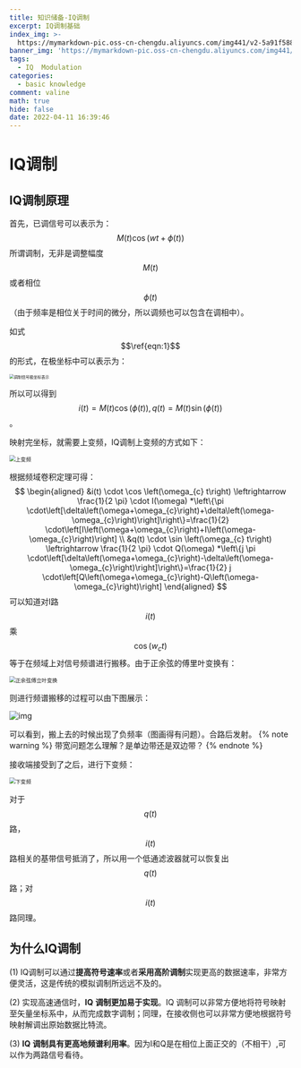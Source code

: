 ```yaml
---
title: 知识储备-IQ调制
excerpt: IQ调制基础
index_img: >-
  https://mymarkdown-pic.oss-cn-chengdu.aliyuncs.com/img441/v2-5a91f588fa13b91ffb3773ad9b7ac892_1440w.jpg
banner_img: 'https://mymarkdown-pic.oss-cn-chengdu.aliyuncs.com/img441/1638523690670.jpg'
tags:
  - IQ  Modulation
categories:
  - basic knowledge
comment: valine
math: true
hide: false
date: 2022-04-11 16:39:46
---
```


# IQ调制

## IQ调制原理

首先，已调信号可以表示为：
$$
M(t)\cos(wt+\phi(t))\label{eqn:1}
$$
所谓调制，无非是调整幅度$$M(t)$$或者相位$$\phi(t)$$（由于频率是相位关于时间的微分，所以调频也可以包含在调相中）。

如式$$\ref{eqn:1}$$的形式，在极坐标中可以表示为：

<img src="https://mymarkdown-pic.oss-cn-chengdu.aliyuncs.com/img441/20200317215459221.png" alt="调制信号极坐标表示" style="zoom:50%;" />

所以可以得到$$i(t)=M(t)\cos(\phi(t)),q(t)=M(t)\sin(\phi(t))$$。

映射完坐标，就需要上变频，IQ调制上变频的方式如下：

<img src="https://mymarkdown-pic.oss-cn-chengdu.aliyuncs.com/img441/v2-c78e0ca1a780df0d2f94628aa22985cb_1440w.jpg" alt="上变频" style="zoom: 67%;" />

根据频域卷积定理可得：
$$
\begin{aligned}
&i(t) \cdot \cos \left(\omega_{c} t\right) \leftrightarrow \frac{1}{2 \pi} \cdot I(\omega) *\left\{\pi \cdot\left[\delta\left(\omega+\omega_{c}\right)+\delta\left(\omega-\omega_{c}\right)\right]\right\}=\frac{1}{2} \cdot\left[I\left(\omega+\omega_{c}\right)+I\left(\omega-\omega_{c}\right)\right] \\
&q(t) \cdot \sin \left(\omega_{c} t\right) \leftrightarrow \frac{1}{2 \pi} \cdot Q(\omega) *\left\{j \pi \cdot\left[\delta\left(\omega+\omega_{c}\right)-\delta\left(\omega-\omega_{c}\right)\right]\right\}=\frac{1}{2} j \cdot\left[Q\left(\omega+\omega_{c}\right)-Q\left(\omega-\omega_{c}\right)\right]
\end{aligned}
$$
可以知道对I路$$i(t)$$乘$$\cos(w_ct)$$等于在频域上对信号频谱进行搬移。由于正余弦的傅里叶变换有：

<img src="https://mymarkdown-pic.oss-cn-chengdu.aliyuncs.com/img441/v2-0f4b43ee7389c065abde1f122ab65141_1440w.jpg" alt="正余弦傅立叶变换" style="zoom:67%;" />

则进行频谱搬移的过程可以由下图展示：

![img](https://mymarkdown-pic.oss-cn-chengdu.aliyuncs.com/img441/v2-fe0a0c2d3fd5001439db3ddb585e3445_1440w.jpg)

可以看到，搬上去的时候出现了负频率（图画得有问题）。合路后发射。
{% note warning %}
带宽问题怎么理解？是单边带还是双边带？
{% endnote %}



接收端接受到了之后，进行下变频：

<img src="https://mymarkdown-pic.oss-cn-chengdu.aliyuncs.com/img441/v2-5a91f588fa13b91ffb3773ad9b7ac892_1440w.jpg" alt="下变频" style="zoom:67%;" />



对于$$q(t)$$路，$$i(t)$$路相关的基带信号抵消了，所以用一个低通滤波器就可以恢复出$$q(t)$$路；对$$i(t)$$路同理。

## 为什么IQ调制

(1) IQ调制可以通过**提高符号速率**或者**采用高阶调制**实现更高的数据速率，非常方便灵活，这是传统的模拟调制所远远不及的。

(2) 实现高速通信时，**IQ** **调制更加易于实现**。IQ 调制可以非常方便地将符号映射至矢量坐标系中，从而完成数字调制；同理，在接收侧也可以非常方便地根据符号映射解调出原始数据比特流。

(3) **IQ** **调制具有更高地频谱利用率**。因为I和Q是在相位上面正交的（不相干）,可以作为两路信号看待。
